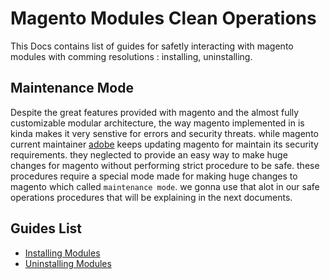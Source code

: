 # Magento Modules Clean Operations

This Docs contains list of guides for safetly interacting with magento modules with comming resolutions : installing, uninstalling.

## Maintenance Mode

Despite the great features provided with magento and the almost fully customizable modular architecture, the way magento implemented in is kinda makes it very senstive for errors and security threats. while magento current maintainer [adobe](https://www.adobe.com/) keeps updating magento for maintain its security requirements. they neglected to provide an easy way to make huge changes for magento without performing strict procedure to be safe. these procedures require a special mode made for making huge changes to magento which called `maintenance mode`. we gonna use that alot in our safe operations procedures that will be explaining in the next documents.

## Guides List

- [Installing Modules](install.md)
- [Uninstalling Modules](uninstall.md)
